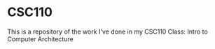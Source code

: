 # CSC110
This is a repository of the work I've done in my CSC110 Class: Intro to Computer Architecture
